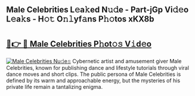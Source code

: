 ## Male Celebrities L𝚎a𝚔ed N𝚞𝚍e - Part-jGp Vi𝚍𝚎o L𝚎a𝚔s - H𝚘𝚝 O𝚗𝚕yf𝚊ns P𝚑𝚘tos xKX8b

# <h2><a href="http://kf2rx5l.oniu.top/?m=Male+Celebrities">🔗👉 🔴 Male Celebrities P𝚑ot𝚘𝚜 V𝚒d𝚎o</a></h2>

[![Male Celebrities Nu𝚍e𝚜](https://i.imgur.com/0qMVB7G.gif)](http://kf2rx5l.oniu.top/?m=Male+Celebrities)
Cybernetic artist and amusement giver Male Celebrities, known for publishing dance and lifestyle tutorials through viral dance moves and short clips. The public persona of Male Celebrities is defined by its warm and approachable energy, but the mysteries of his private life remain a tantalizing enigma.  

